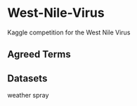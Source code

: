 # West-Nile-Virus
Kaggle competition for the West Nile Virus

Agreed Terms
---



Datasets
---
weather
spray

